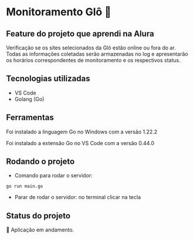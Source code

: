 # Monitoramento Glô :mag_right:

## Feature do projeto que aprendi na Alura
Verificação se os sites selecionados da Glô estão online ou fora do ar. Todas as informações coletadas serão armazenadas no log e apresentarão os horários correspondentes de monitoramento e os respectivos status.

## Tecnologias utilizadas
* VS Code
* Golang (Go)

## Ferramentas
Foi instalado a linguagem Go no Windows com a versão 1.22.2

Foi instalado a extensão Go no VS Code com a versão 0.44.0

## Rodando o projeto
- Comando para rodar o servidor:
```
go run main.go
```

- Parar de rodar o servidor: no terminal clicar na tecla 


## Status do projeto
:construction: Aplicação em andamento.
